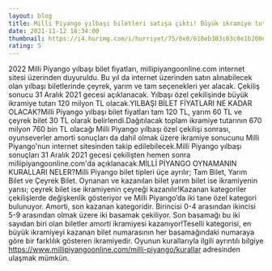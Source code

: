 ```yaml
--- 
layout: blog
title: Milli Piyango yılbaşı biletleri satışa çıktı! Büyük ikramiye tutarı 120 milyon TL
date: 2021-11-12 18:34:00
thumbnail: https://i4.hurimg.com/i/hurriyet/75/0x0/618eb383c03c0e1b200e3083.png
rating: 5
---
```

2022 Milli Piyango yılbaşı bilet fiyatları, millipiyangoonline.com internet sitesi üzerinden duyuruldu. Bu yıl da internet üzerinden satın alınabilecek olan yılbaşı biletlerinde çeyrek, yarım ve tam seçenekleri yer alacak. Çekiliş sonucu 31 Aralık 2021 gecesi açıklanacak. Yılbaşı özel çekilişinde büyük ikramiye tutarı 120 milyon TL olacak.YILBAŞI BİLET FİYATLARI NE KADAR OLACAK?Milli Piyango yılbaşı bilet fiyatları tam 120 TL, yarım 60 TL ve çeyrek bilet 30 TL olarak belirlendi.Dağıtılacak toplam ikramiye tutarının 670 milyon 760 bin TL olacağı Milli Piyango yılbaşı özel çekilişi sonrası, oyunseverler amorti sonuçları da dahil olmak üzere ikramiye sonucunu Milli Piyango'nun internet sitesinden takip edilebilecek.Milli Piyango yılbaşı sonuçları 31 Aralık 2021 gecesi çekilişten hemen sonra millipiyangoonline.com'da açıklanacak.MİLLİ PİYANGO OYNAMANIN KURALLARI NELER?Milli Piyango bilet tipleri üçe ayrılır; Tam Bilet, Yarım Bilet ve Çeyrek Bilet. Oynanan ve kazanılan bilet yarım bilet ise ikramiyenin yarısı; çeyrek bilet ise ikramiyenin çeyreği kazanılır!Kazanan kategoriler çekilişlerde değişkenlik gösteriyor ve Milli Piyango’da iki tane özel kategori bulunuyor. Amorti, son kazanan kategoridir. Birincisi 0-4 arasından ikincisi 5-9 arasından olmak üzere iki basamak çekiliyor. Son basamağı bu iki sayıdan biri olan biletler amorti ikramiyesi kazanıyor!Teselli kategorisi, en büyük ikramiyeyi kazanan bilet numarasının her basamağındaki numaraya göre bir farklılık gösteren ikramiyedir. Oyunun kurallarıyla ilgili ayrıntılı bilgiye https://www.millipiyangoonline.com/milli-piyango/kurallar adresinden ulaşmak mümkün.